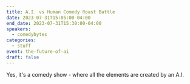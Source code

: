 ```yaml
---
title: A.I. vs Human Comedy Roast Battle
date: 2023-07-31T15:05:00-04:00
end_date: 2023-07-31T15:30:00-04:00
speakers:
  - comedybytes
categories:
  - stuff
event: the-future-of-ai
draft: false
---
```


Yes, it's a comedy show - where all the elements are created by an A.I.  
